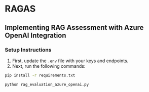 # RAGAS

## Implementing RAG Assessment with Azure OpenAI Integration

### Setup Instructions

1. First, update the `.env` file with your keys and endpoints.
2. Next, run the following commands:

```sh
pip install -r requirements.txt
```

```sh
python rag_evaluation_azure_openai.py

